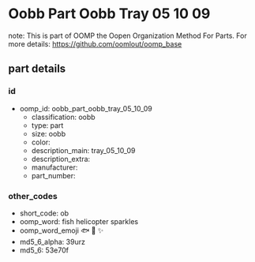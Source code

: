 # Oobb Part Oobb Tray 05 10 09  

note: This is part of OOMP the Oopen Organization Method For Parts. For more details: https://github.com/oomlout/oomp_base

##  part details





### id
* oomp_id: oobb_part_oobb_tray_05_10_09
  * classification: oobb
  * type: part
  * size: oobb
  * color: 
  * description_main: tray_05_10_09
  * description_extra: 
  * manufacturer: 
  * part_number: 

### other_codes
* short_code: ob
* oomp_word: fish helicopter sparkles
* oomp_word_emoji :fish: :helicopter: :sparkles:
* md5_6_alpha: 39urz
* md5_6: 53e70f
